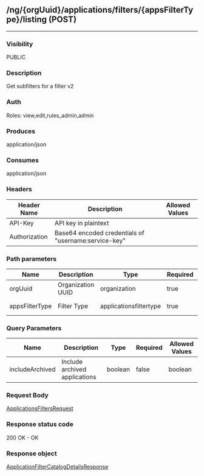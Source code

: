 ## /ng/{orgUuid}/applications/filters/{appsFilterType}/listing (POST)
---
### Visibility
PUBLIC
### Description
Get subfilters for a filter v2
### Auth
Roles: view,edit,rules_admin,admin
### Produces
application/json
### Consumes
application/json
### Headers
| Header Name | Description | Allowed Values |
| ----------- | ----------- | ----------- |
| API-Key | API key in plaintext |  |
| Authorization | Base64 encoded credentials of &quot;username:service-key&quot; |  |
### Path parameters
| Name | Description | Type | Required | Allowed Values |
| ----------- | ----------- | ----------- | ----------- | ----------- |
| orgUuid | Organization UUID | organization | true | String |
| appsFilterType | Filter Type | applicationsfiltertype | true | tags,technologies,servers,languages,open-vuln-severity |
### Query Parameters
| Name | Description | Type | Required | Allowed Values |
| ----------- | ----------- | ----------- | ----------- | ----------- |
| includeArchived | Include archived applications | boolean | false | boolean |
### Request Body
[ApplicationsFiltersRequest](<../../objects/ApplicationsFiltersRequest.md>)
### Response status code
200 OK - OK
### Response object
[ApplicationFilterCatalogDetailsResponse](<../../objects/ApplicationFilterCatalogDetailsResponse.md>)
